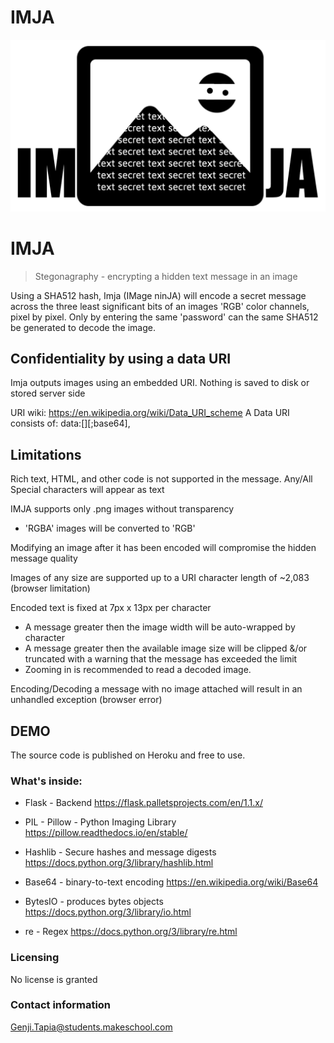 # IMJA
![Logo of the project](https://github.com/Genji-MS/imja/blob/main/static/Imja.png)

# IMJA

> Stegonagraphy - encrypting a hidden text message in an image

Using a SHA512 hash, Imja (IMage ninJA) will encode a secret message across the three least significant bits of an images 'RGB' color channels, pixel by pixel. Only by entering the same 'password' can the same SHA512 be generated to decode the image.

## Confidentiality by using a data URI

Imja outputs images using an embedded URI. Nothing is saved to disk or stored server side

URI wiki: https://en.wikipedia.org/wiki/Data_URI_scheme
A Data URI consists of:
data:[<media type>][;base64],<data>

## Limitations

Rich text, HTML, and other code is not supported in the message. Any/All Special characters will appear as text

IMJA supports only .png images without transparency
- 'RGBA' images will be converted to 'RGB'

Modifying an image after it has been encoded will compromise the hidden message quality

Images of any size are supported up to a URI character length of ~2,083 (browser limitation)

Encoded text is fixed at 7px x 13px per character
- A message greater then the image width will be auto-wrapped by character
- A message greater then the available image size will be clipped &/or truncated with a warning that the message has exceeded the limit
- Zooming in is recommended to read a decoded image.

Encoding/Decoding a message with no image attached will result in an unhandled exception (browser error)

## DEMO

The source code is published on Heroku and free to use.



### What's inside:

- Flask - Backend
https://flask.palletsprojects.com/en/1.1.x/

- PIL - Pillow - Python Imaging Library
https://pillow.readthedocs.io/en/stable/

- Hashlib - Secure hashes and message digests
https://docs.python.org/3/library/hashlib.html

- Base64 - binary-to-text encoding
https://en.wikipedia.org/wiki/Base64

- BytesIO - produces bytes objects
https://docs.python.org/3/library/io.html

- re - Regex
https://docs.python.org/3/library/re.html

### Licensing

No license is granted

### Contact information

Genji.Tapia@students.makeschool.com